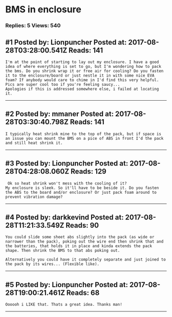 # BMS in enclosure

### Replies: 5 Views: 540

## \#1 Posted by: Lionpuncher Posted at: 2017-08-28T03:28:00.541Z Reads: 141

```
I'm at the point of starting to lay out my enclosure. I have a good idea of where everything is set to go, but I'm wondering how to pack the bms. Do you shrink wrap it or free air for cooling? Do you fasten it to the enclosure/board or just nestle it in with some nice EVA foam? If anybody would care to chime in I'd find this very helpful. Pics are super cool too if you're feeling saucy...
Apologies if this is addressed somewhere else, i failed at locating it.
```

---
## \#2 Posted by: mmaner Posted at: 2017-08-28T03:30:40.798Z Reads: 141

```
I typically heat shrink mine to the top of the pack, but if space is an issue you can mount the BMS on a pice of ABS in front I'd the pack and still heat shrink it.
```

---
## \#3 Posted by: Lionpuncher Posted at: 2017-08-28T04:28:08.060Z Reads: 129

```
 Ok so heat shrink won't mess with the cooling of it? 
My enclosure is sleek. So it'll have to be beside it. Do you fasten the ABS to the board and/or enclosure? Or just pack foam around to prevent vibration damage?
```

---
## \#4 Posted by: darkkevind Posted at: 2017-08-28T11:21:33.549Z Reads: 90

```
You could slide some sheet abs slightly into the pack (as wide or narrower than the pack), poking out the wire end then shrink that and the batteries, that holds it in place and kinda extends the pack shape. Then shrink the BMS to that abs poking out.

Alternatively you could have it completely separate and just joined to the pack by its wires... (Flexible like).
```

---
## \#5 Posted by: Lionpuncher Posted at: 2017-08-28T19:00:21.461Z Reads: 68

```
Oooooh i LIKE that. Thats a great idea. Thanks man!
```

---
